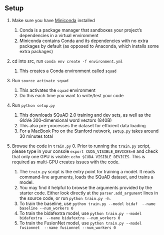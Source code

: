 ## Setup

1. Make sure you have [Miniconda](https://conda.io/docs/user-guide/install/index.html#regular-installation) installed
    1. Conda is a package manager that sandboxes your project’s dependencies in a virtual environment
    2. Miniconda contains Conda and its dependencies with no extra packages by default (as opposed to Anaconda, which installs some extra packages)

2. cd into src, run `conda env create -f environment.yml`
    1. This creates a Conda environment called `squad`

3. Run `source activate squad`
    1. This activates the `squad` environment
    2. Do this each time you want to write/test your code
  
4. Run `python setup.py`
    1. This downloads SQuAD 2.0 training and dev sets, as well as the GloVe 300-dimensional word vectors (840B)
    2. This also pre-processes the dataset for efficient data loading
    3. For a MacBook Pro on the Stanford network, `setup.py` takes around 30 minutes total  

5. Browse the code in `train.py`
    0. Prior to running the `train.py` script, please type in your console `export CUDA_VISIBLE_DEVICES=0` and check that only one GPU is visible: `echo $CUDA_VISIBLE_DEVICES`. This is required as multi-GPU creates issues with the code.
    1. The `train.py` script is the entry point for training a model. It reads command-line arguments, loads the SQuAD dataset, and trains a model.
    2. You may find it helpful to browse the arguments provided by the starter code. Either look directly at the `parser.add_argument` lines in the source code, or run `python train.py -h`.
    3. To train the baseline, use `python train.py --model bidaf  --name baseline --num_workers 0`
    4. To train the bidafextra model, use `python train.py --model bidafextra  --name bidafextra --num_workers 0`
    5. To train the FusionNet model, use `python train.py --model fusionnet  --name fusionnet --num_workers 0`

